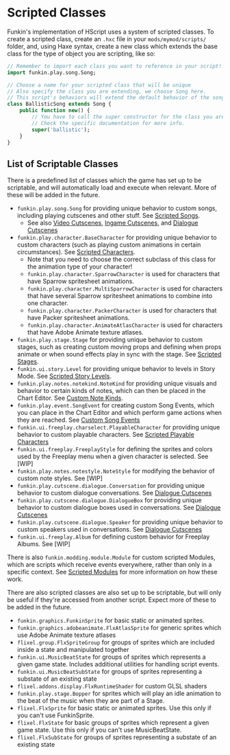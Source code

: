 # Scripted Classes

Funkin's implementation of HScript uses a system of scripted classes. To create a scripted class, create an `.hxc` file in your `mods/mymod/scripts/` folder, and, using Haxe syntax, create a new class which extends the base class for the type of object you are scripting, like so:

```haxe
// Remember to import each class you want to reference in your script!
import funkin.play.song.Song;

// Choose a name for your scripted class that will be unique
// Also specify the class you are extending, we choose Song here.
// This script's behaviors will extend the default behavior of the song.
class BallisticSong extends Song {
	public function new() {
        // You have to call the super constructor for the class you are extending, which may have different parameters.
        // Check the specific documentation for more info.
		super('ballistic');
	}
}
```

## List of Scriptable Classes

There is a predefined list of classes which the game has set up to be scriptable, and will automatically load and execute when relevant. More of these will be added in the future.

- `funkin.play.song.Song` for providing unique behavior to custom songs, including playing cutscenes and other stuff. See [Scripted Songs](21-scripted-classes/21-01-scripted-songs.md).
	- See also [Video Cutscenes](21-scripted-classes/21-03-video-cutscenes.md), [Ingame Cutscenes](21-scripted-classes/21-04-ingame-cutscenes.md), and [Dialogue Cutscenes](21-scripted-classes/21-05-dialogue-cutscenes.md)
- `funkin.play.character.BaseCharacter` for providing unique behavior to custom characters (such as playing custom animations in certain circumstances). See [Scripted Characters](21-scripted-classes/21-05-scripted-characters.md).
	- Note that you need to choose the correct subclass of this class for the animation type of your character!
	- `funkin.play.character.SparrowCharacter` is used for characters that have Sparrow spritesheet animations.
	- `funkin.play.character.MultiSparrowCharacter` is used for characters that have several Sparrow spritesheet animations to combine into one character.
	- `funkin.play.character.PackerCharacter` is used for characters that have Packer spritesheet animations.
	- `funkin.play.character.AnimateAtlasCharacter` is used for characters that have Adobe Animate texture atlases.
- `funkin.play.stage.Stage` for providing unique behavior to custom stages, such as creating custom moving props and defining when props animate or when sound effects play in sync with the stage. See [Scripted Stages](21-scripted-classes/24-06-scripted-stages.md).
- `funkin.ui.story.Level` for providing unique behavior to levels in Story Mode. See [Scripted Story Levels](21-scripted-classes/25-07-scripted-story-levels.md).
- `funkin.play.notes.notekind.NoteKind` for providing unique visuals and behavior to certain kinds of notes, which can then be placed in the Chart Editor. See [Custom Note Kinds](21-scripted-classes/26-00-custom-note-kinds.md).
- `funkin.play.event.SongEvent` for creating custom Song Events, which you can place in the Chart Editor and which perform game actions when they are reached. See [Custom Song Events](21-scripted-classes/28-00-custom-note-kinds.md)
- `funkin.ui.freeplay.charselect.PlayableCharacter` for providing unique behavior to custom playable characters. See [Scripted Playable Characters](21-scripted-classes/25-10-scripted-playable-characters.md)
- `funkin.ui.freeplay.FreeplayStyle` for defining the sprites and colors used by the Freeplay menu when a given character is selected. See [WIP]
- `funkin.play.notes.notestyle.NoteStyle` for modifying the behavior of custom note styles. See [WIP]
- `funkin.play.cutscene.dialogue.Conversation` for providing unique behavior to custom dialogue conversations. See [Dialogue Cutscenes](21-scripted-classes/21-05-dialogue-cutscenes.md)
- `funkin.play.cutscene.dialogue.DialogueBox` for providing unique behavior to custom dialogue boxes used in conversations. See [Dialogue Cutscenes](21-scripted-classes/21-05-dialogue-cutscenes.md)
- `funkin.play.cutscene.dialogue.Speaker` for providing unique behavior to custom speakers used in conversations. See [Dialogue Cutscenes](21-scripted-classes/21-05-dialogue-cutscenes.md)
- `funkin.ui.freeplay.Album` for defining custom behavior for Freeplay Albums. See [WIP]

There is also `funkin.modding.module.Module` for custom scripted Modules, which are scripts which receive events everywhere, rather than only in a specific context. See [Scripted Modules](30-scripted-modules/30-00-scripted-modules.md) for more information on how these work.

There are also scripted classes are also set up to be scriptable, but will only be useful if they're accessed from another script. Expect more of these to be added in the future.

- `funkin.graphics.FunkinSprite` for basic static or animated sprites.
- `funkin.graphics.adobeanimate.FlxAtlasSprite` for generic sprites which use Adobe Animate texture atlases
- `flixel.group.FlxSpriteGroup` for groups of sprites which are included inside a state and manipulated together
- `funkin.ui.MusicBeatState` for groups of sprites which represents a given game state. Includes additional utilities for handling script events.
- `funkin.ui.MusicBeatSubState` for groups of sprites representing a substate of an existing state
- `flixel.addons.display.FlxRuntimeShader` for custom GLSL shaders
- `funkin.play.stage.Bopper` for sprites which will play an idle animation to the beat of the music when they are part of a Stage.
- `flixel.FlxSprite` for basic static or animated sprites. Use this only if you can't use FunkinSprite.
- `flixel.FlxState` for basic groups of sprites which represent a given game state. Use this only if you can't use MusicBeatState.
- `flixel.FlxSubState` for groups of sprites representing a substate of an existing state
